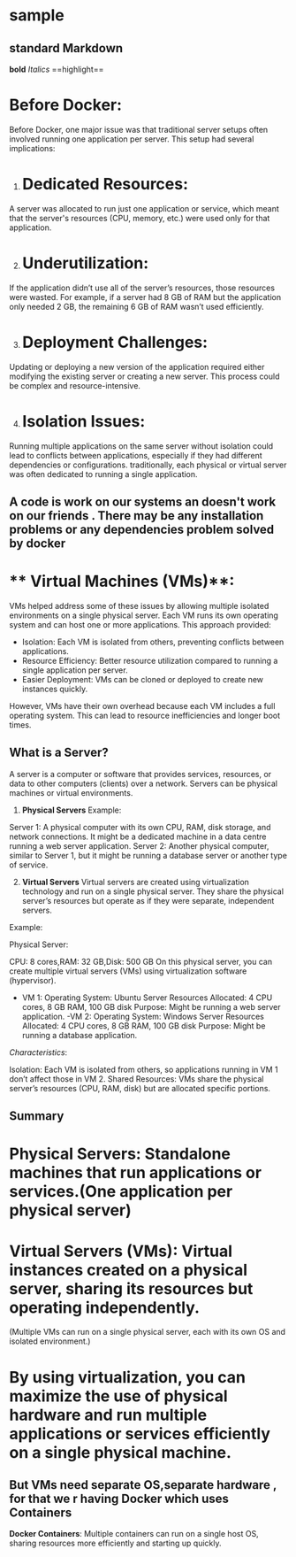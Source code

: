 # sample
## standard Markdown
**bold** *Italics*
==highlight==


# **Before Docker**: 

 Before Docker, one major issue was that traditional server setups often involved running one application per server.
This setup had several implications:

1. # Dedicated Resources: 
A server was allocated to run just one application or service, which meant that the server's resources (CPU, memory, etc.) were used only for that application.

2. # Underutilization:
 If the application didn’t use all of the server’s resources, those resources were wasted. For example, if a server had 8 GB of RAM but the application only needed 2 GB, the remaining 6 GB of RAM wasn’t used efficiently.

3. # Deployment Challenges: 
Updating or deploying a new version of the application required either modifying the existing server or creating a new server. This process could be complex and resource-intensive.

4. # Isolation Issues: 
Running multiple applications on the same server without isolation could lead to conflicts between applications, especially if they had different dependencies or configurations. traditionally, each physical or virtual server was often dedicated to running a single application. 

## A code is work on our systems an doesn't work on our friends . There may be any installation problems or any dependencies problem solved by docker



# ** Virtual Machines (VMs)**:

VMs helped address some of these issues by allowing multiple isolated environments on a single physical server. Each VM runs its own operating system and can host one or more applications. This approach provided:

- Isolation: Each VM is isolated from others, preventing conflicts between applications.
- Resource Efficiency: Better resource utilization compared to running a single application per server.
- Easier Deployment: VMs can be cloned or deployed to create new instances quickly.

 However, VMs have their own overhead because each VM includes a full operating system. This can lead to resource inefficiencies and longer boot times.




 ## What is a Server?
A server is a computer or software that provides services, resources, or data to other computers (clients) over a network. Servers can be physical machines or virtual environments.

1. **Physical Servers**
Example:

Server 1: A physical computer with its own CPU, RAM, disk storage, and network connections. It might be a dedicated machine in a data centre running a web server application.
Server 2: Another physical computer, similar to Server 1, but it might be running a database server or another type of service.

2. **Virtual Servers**
Virtual servers are created using virtualization technology and run on a single physical server. They share the physical server’s resources but operate as if they were separate, independent servers.

Example:

Physical Server:

CPU: 8 cores,RAM: 32 GB,Disk: 500 GB
On this physical server, you can create multiple virtual servers (VMs) using virtualization software (hypervisor).
- VM 1:
Operating System: Ubuntu Server
Resources Allocated: 4 CPU cores, 8 GB RAM, 100 GB disk
Purpose: Might be running a web server application.
-VM 2:
Operating System: Windows Server
Resources Allocated: 4 CPU cores, 8 GB RAM, 100 GB disk
Purpose: Might be running a database application.

*Characteristics*:

Isolation: Each VM is isolated from others, so applications running in VM 1 don’t affect those in VM 2.
Shared Resources: VMs share the physical server’s resources (CPU, RAM, disk) but are allocated specific portions.


## Summary
# Physical Servers: Standalone machines that run applications or services.(One application per physical server)
# Virtual Servers (VMs): Virtual instances created on a physical server, sharing its resources but operating independently.
(Multiple VMs can run on a single physical server, each with its own OS and isolated environment.)

# By using virtualization, you can maximize the use of physical hardware and run multiple applications or services efficiently on a single physical machine.

## But VMs need separate OS,separate hardware , for that we r having Docker which uses Containers 


**Docker Containers**: Multiple containers can run on a single host OS, sharing resources more efficiently and starting up quickly.